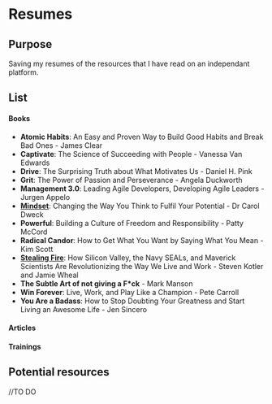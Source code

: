 # Resumes

## Purpose
Saving my resumes of the resources that I have read on an independant platform.

## List

#### Books
* __Atomic Habits__: An Easy and Proven Way to Build Good Habits and Break Bad Ones - James Clear
* __Captivate__: The Science of Succeeding with People - Vanessa Van Edwards
* __Drive__: The Surprising Truth about What Motivates Us - Daniel H. Pink
* __Grit__: The Power of Passion and Perseverance - Angela Duckworth
* __Management 3.0__: Leading Agile Developers, Developing Agile Leaders - Jurgen Appelo
* [__Mindset__](/books/mindset.md): Changing the Way You Think to Fulfil Your Potential - Dr Carol Dweck
* __Powerful__: Building a Culture of Freedom and Responsibility - Patty McCord
* __Radical Candor__: How to Get What You Want by Saying What You Mean - Kim Scott
* [__Stealing Fire__](/books/stealing_fire.md): How Silicon Valley, the Navy SEALs, and Maverick Scientists Are Revolutionizing the Way We Live and Work - Steven Kotler and Jamie Wheal
* __The Subtle Art of not giving a F*ck__ - Mark Manson
* __Win Forever__: Live, Work, and Play Like a Champion - Pete Carroll
* __You Are a Badass__: How to Stop Doubting Your Greatness and Start Living an Awesome Life - Jen Sincero

#### Articles

#### Trainings

## Potential resources

//TO DO